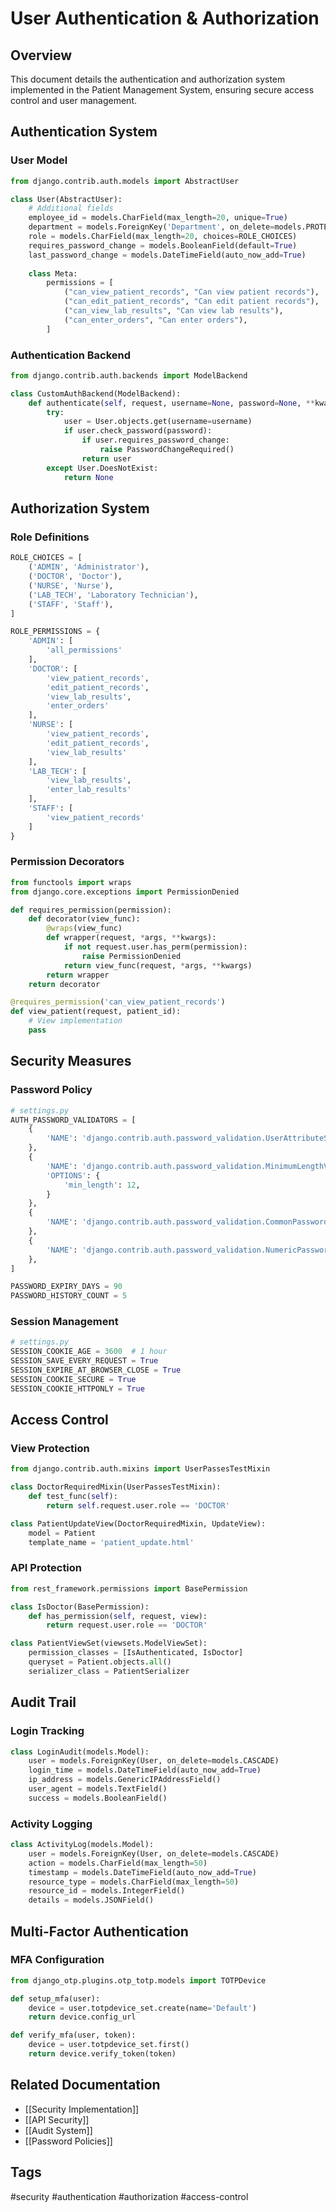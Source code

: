 # User Authentication & Authorization

## Overview
This document details the authentication and authorization system implemented in the Patient Management System, ensuring secure access control and user management.

## Authentication System

### User Model
```python
from django.contrib.auth.models import AbstractUser

class User(AbstractUser):
    # Additional fields
    employee_id = models.CharField(max_length=20, unique=True)
    department = models.ForeignKey('Department', on_delete=models.PROTECT)
    role = models.CharField(max_length=20, choices=ROLE_CHOICES)
    requires_password_change = models.BooleanField(default=True)
    last_password_change = models.DateTimeField(auto_now_add=True)
    
    class Meta:
        permissions = [
            ("can_view_patient_records", "Can view patient records"),
            ("can_edit_patient_records", "Can edit patient records"),
            ("can_view_lab_results", "Can view lab results"),
            ("can_enter_orders", "Can enter orders"),
        ]
```

### Authentication Backend
```python
from django.contrib.auth.backends import ModelBackend

class CustomAuthBackend(ModelBackend):
    def authenticate(self, request, username=None, password=None, **kwargs):
        try:
            user = User.objects.get(username=username)
            if user.check_password(password):
                if user.requires_password_change:
                    raise PasswordChangeRequired()
                return user
        except User.DoesNotExist:
            return None
```

## Authorization System

### Role Definitions
```python
ROLE_CHOICES = [
    ('ADMIN', 'Administrator'),
    ('DOCTOR', 'Doctor'),
    ('NURSE', 'Nurse'),
    ('LAB_TECH', 'Laboratory Technician'),
    ('STAFF', 'Staff'),
]

ROLE_PERMISSIONS = {
    'ADMIN': [
        'all_permissions'
    ],
    'DOCTOR': [
        'view_patient_records',
        'edit_patient_records',
        'view_lab_results',
        'enter_orders'
    ],
    'NURSE': [
        'view_patient_records',
        'edit_patient_records',
        'view_lab_results'
    ],
    'LAB_TECH': [
        'view_lab_results',
        'enter_lab_results'
    ],
    'STAFF': [
        'view_patient_records'
    ]
}
```

### Permission Decorators
```python
from functools import wraps
from django.core.exceptions import PermissionDenied

def requires_permission(permission):
    def decorator(view_func):
        @wraps(view_func)
        def wrapper(request, *args, **kwargs):
            if not request.user.has_perm(permission):
                raise PermissionDenied
            return view_func(request, *args, **kwargs)
        return wrapper
    return decorator

@requires_permission('can_view_patient_records')
def view_patient(request, patient_id):
    # View implementation
    pass
```

## Security Measures

### Password Policy
```python
# settings.py
AUTH_PASSWORD_VALIDATORS = [
    {
        'NAME': 'django.contrib.auth.password_validation.UserAttributeSimilarityValidator',
    },
    {
        'NAME': 'django.contrib.auth.password_validation.MinimumLengthValidator',
        'OPTIONS': {
            'min_length': 12,
        }
    },
    {
        'NAME': 'django.contrib.auth.password_validation.CommonPasswordValidator',
    },
    {
        'NAME': 'django.contrib.auth.password_validation.NumericPasswordValidator',
    },
]

PASSWORD_EXPIRY_DAYS = 90
PASSWORD_HISTORY_COUNT = 5
```

### Session Management
```python
# settings.py
SESSION_COOKIE_AGE = 3600  # 1 hour
SESSION_SAVE_EVERY_REQUEST = True
SESSION_EXPIRE_AT_BROWSER_CLOSE = True
SESSION_COOKIE_SECURE = True
SESSION_COOKIE_HTTPONLY = True
```

## Access Control

### View Protection
```python
from django.contrib.auth.mixins import UserPassesTestMixin

class DoctorRequiredMixin(UserPassesTestMixin):
    def test_func(self):
        return self.request.user.role == 'DOCTOR'

class PatientUpdateView(DoctorRequiredMixin, UpdateView):
    model = Patient
    template_name = 'patient_update.html'
```

### API Protection
```python
from rest_framework.permissions import BasePermission

class IsDoctor(BasePermission):
    def has_permission(self, request, view):
        return request.user.role == 'DOCTOR'

class PatientViewSet(viewsets.ModelViewSet):
    permission_classes = [IsAuthenticated, IsDoctor]
    queryset = Patient.objects.all()
    serializer_class = PatientSerializer
```

## Audit Trail

### Login Tracking
```python
class LoginAudit(models.Model):
    user = models.ForeignKey(User, on_delete=models.CASCADE)
    login_time = models.DateTimeField(auto_now_add=True)
    ip_address = models.GenericIPAddressField()
    user_agent = models.TextField()
    success = models.BooleanField()
```

### Activity Logging
```python
class ActivityLog(models.Model):
    user = models.ForeignKey(User, on_delete=models.CASCADE)
    action = models.CharField(max_length=50)
    timestamp = models.DateTimeField(auto_now_add=True)
    resource_type = models.CharField(max_length=50)
    resource_id = models.IntegerField()
    details = models.JSONField()
```

## Multi-Factor Authentication

### MFA Configuration
```python
from django_otp.plugins.otp_totp.models import TOTPDevice

def setup_mfa(user):
    device = user.totpdevice_set.create(name='Default')
    return device.config_url

def verify_mfa(user, token):
    device = user.totpdevice_set.first()
    return device.verify_token(token)
```

## Related Documentation
- [[Security Implementation]]
- [[API Security]]
- [[Audit System]]
- [[Password Policies]]

## Tags
#security #authentication #authorization #access-control 